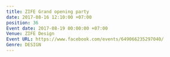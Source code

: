 ```yaml
---
title: ZIFE Grand opening party
date: 2017-08-16 12:10:00 +07:00
position: 36
Event date: 2017-08-19 00:00:00 +07:00
Venue: ZIFE Design
Event URL: https://www.facebook.com/events/649066235297040/
Genre: DESIGN
---
```


